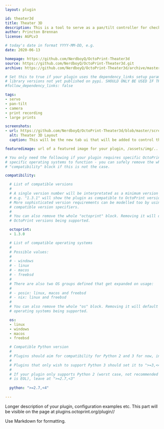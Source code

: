 ```yaml
---
layout: plugin

id: theater3d
title: Theater 3D
description: This is a tool to serve as a pan/tilt controller for checking on larger prints.
author: Princton Brennan
license: AGPLv3

# today's date in format YYYY-MM-DD, e.g.
date: 2020-06-13

homepage: https://github.com/NerdboyQ/OctoPrint-Theater3d
source: https://github.com/NerdboyQ/OctoPrint-Theater3d.git
archive: https://github.com/NerdboyQ/OctoPrint-Theater3d/archive/master.zip

# Set this to true if your plugin uses the dependency_links setup parameter to include
# library versions not yet published on pypi. SHOULD ONLY BE USED IF THERE IS NO OTHER OPTION!
#follow_dependency_links: false

tags:
- servo
- pan-tilt
- camera
- print recording
- large prints

screenshots:
- url: https://github.com/NerdboyQ/OctoPrint-Theater3d/blob/master/screenshot_plugin_00.png
  alt: Theater 3D Layout
  caption: This will be the new tab ui that will be added to control the pan/tilt system

featuredimage: url of a featured image for your plugin, /assets/img/...

# You only need the following if your plugin requires specific OctoPrint versions or
# specific operating systems to function - you can safely remove the whole
# "compatibility" block if this is not the case.

compatibility:

  # List of compatible versions
  #
  # A single version number will be interpretated as a minimum version requirement,
  # e.g. "1.3.1" will show the plugin as compatible to OctoPrint versions 1.3.1 and up.
  # More sophisticated version requirements can be modelled too by using PEP440
  # compatible version specifiers.
  #
  # You can also remove the whole "octoprint" block. Removing it will default to all
  # OctoPrint versions being supported.

  octoprint:
  - 1.3.0

  # List of compatible operating systems
  #
  # Possible values:
  #
  # - windows
  # - linux
  # - macos
  # - freebsd
  #
  # There are also two OS groups defined that get expanded on usage:
  #
  # - posix: linux, macos and freebsd
  # - nix: linux and freebsd
  #
  # You can also remove the whole "os" block. Removing it will default to all
  # operating systems being supported.

  os:
  - linux
  - windows
  - macos
  - freebsd

  # Compatible Python version
  #
  # Plugins should aim for compatibility for Python 2 and 3 for now, in which case the value should be ">=2.7,<4".
  #
  # Plugins that only wish to support Python 3 should set it to ">=3,<4". 
  #
  # If your plugin only supports Python 2 (worst case, not recommended for newly developed plugins since Python 2
  # is EOL), leave at ">=2.7,<3"
      
  python: ">=2.7,<4"
      
---
```


Longer description of your plugin, configuration examples etc. This part will be visible on the page at
plugins.octoprint.org/plugin/<your plugin identifier>/
    
Use Markdown for formatting.
